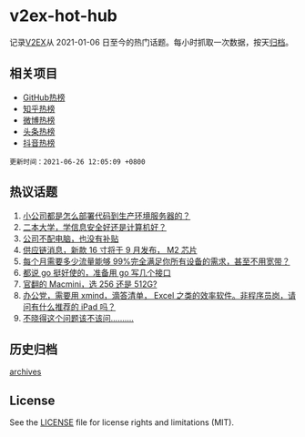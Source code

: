 # v2ex-hot-hub

 记录[V2EX](https://www.v2ex.com/)从 2021-01-06 日至今的热门话题。每小时抓取一次数据，按天[归档](archives)。
 
 ## 相关项目

- [GitHub热榜](https://github.com/snaildev/github-hot-hub)
- [知乎热榜](https://github.com/snaildev/zhihu-hot-hub)
- [微博热榜](https://github.com/snaildev/weibo-hot-hub)
- [头条热榜](https://github.com/snaildev/toutiao-hot-hub)
- [抖音热榜](https://github.com/snaildev/douyin-hot-hub)


 `更新时间：2021-06-26 12:05:09 +0800`

## 热议话题

1. [小公司都是怎么部署代码到生产环境服务器的？](https://www.v2ex.com/t/785777)
1. [二本大学，学信息安全好还是计算机好？](https://www.v2ex.com/t/785811)
1. [公司不配电脑，也没有补贴](https://www.v2ex.com/t/785769)
1. [供应链消息，新款 16 寸将于 9 月发布， M2 芯片](https://www.v2ex.com/t/785749)
1. [每个月需要多少流量能够 99%完全满足你所有设备的需求，甚至不用宽带？](https://www.v2ex.com/t/785780)
1. [都说 go 挺好使的，准备用 go 写几个接口](https://www.v2ex.com/t/785787)
1. [官翻的 Macmini，选 256 还是 512G?](https://www.v2ex.com/t/785806)
1. [办公党，需要用 xmind，滴答清单， Excel 之类的效率软件。非程序员岗，请问有什么推荐的 iPad 吗？](https://www.v2ex.com/t/785737)
1. [不晓得这个问题该不该问..........](https://www.v2ex.com/t/785837)

## 历史归档

[archives](archives)

## License

See the [LICENSE](LICENSE) file for license rights and limitations (MIT).
